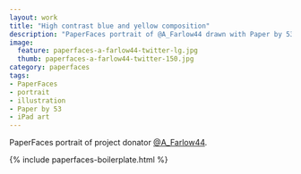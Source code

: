 ```yaml
---
layout: work
title: "High contrast blue and yellow composition"
description: "PaperFaces portrait of @A_Farlow44 drawn with Paper by 53 on an iPad."
image: 
  feature: paperfaces-a-farlow44-twitter-lg.jpg
  thumb: paperfaces-a-farlow44-twitter-150.jpg
category: paperfaces
tags: 
- PaperFaces
- portrait
- illustration
- Paper by 53
- iPad art
---
```


PaperFaces portrait of project donator [@A_Farlow44](http://twitter.com/A_Farlow44).

{% include paperfaces-boilerplate.html %}